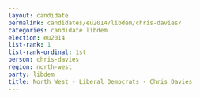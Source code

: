 ```yaml
---
layout: candidate
permalink: candidates/eu2014/libdem/chris-davies/
categories: candidate libdem
election: eu2014
list-rank: 1
list-rank-ordinal: 1st
person: chris-davies
region: north-west
party: libdem
title: North West - Liberal Democrats - Chris Davies
---
```

